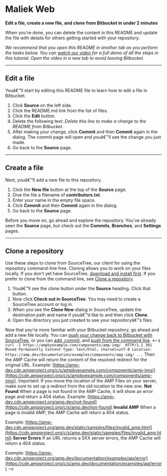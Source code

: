 
# Maliek Web


**Edit a file, create a new file, and clone from Bitbucket in under 2 minutes**

When you're done, you can delete the content in this README and update the file with details for others getting started with your repository.

*We recommend that you open this README in another tab as you perform the tasks below. You can [watch our video](https://youtu.be/0ocf7u76WSo) for a full demo of all the steps in this tutorial. Open the video in a new tab to avoid leaving Bitbucket.*

---

## Edit a file

Youâ€™ll start by editing this README file to learn how to edit a file in Bitbucket.

1. Click **Source** on the left side.
2. Click the README.md link from the list of files.
3. Click the **Edit** button.
4. Delete the following text: *Delete this line to make a change to the README from Bitbucket.*
5. After making your change, click **Commit** and then **Commit** again in the dialog. The commit page will open and youâ€™ll see the change you just made.
6. Go back to the **Source** page.

---

## Create a file

Next, youâ€™ll add a new file to this repository.

1. Click the **New file** button at the top of the **Source** page.
2. Give the file a filename of **contributors.txt**.
3. Enter your name in the empty file space.
4. Click **Commit** and then **Commit** again in the dialog.
5. Go back to the **Source** page.

Before you move on, go ahead and explore the repository. You've already seen the **Source** page, but check out the **Commits**, **Branches**, and **Settings** pages.

---

## Clone a repository

Use these steps to clone from SourceTree, our client for using the repository command-line free. Cloning allows you to work on your files locally. If you don't yet have SourceTree, [download and install first](https://www.sourcetreeapp.com/). If you prefer to clone from the command line, see [Clone a repository](https://confluence.atlassian.com/x/4whODQ).

1. Youâ€™ll see the clone button under the **Source** heading. Click that button.
2. Now click **Check out in SourceTree**. You may need to create a SourceTree account or log in.
3. When you see the **Clone New** dialog in SourceTree, update the destination path and name if youâ€™d like to and then click **Clone**.
4. Open the directory you just created to see your repositoryâ€™s files.

Now that you're more familiar with your Bitbucket repository, go ahead and add a new file locally. You can [push your change back to Bitbucket with SourceTree](https://confluence.atlassian.com/x/iqyBMg), or you can [add, commit,](https://confluence.atlassian.com/x/8QhODQ) and [push from the command line](https://confluence.atlassian.com/x/NQ0zDQ).
<--``` $ curl -I https://ampbyexample.com/components/amp-img/  HTTP/1.1 301 Moved Permanently Content-Type: text/html; charset=utf-8 Location: https://amp.dev/documentation/examples/components/amp-img/ ... ```  Then the AMP Cache will return the content of the resolved redirect for the original URL.  Example: [https://amp-dev.cdn.ampproject.org/c/s/ampbyexample.com/components/amp-img/](https://cdn.ampproject.org/c/s/ampbyexample.com/components/amp-img/).  Important: If you move the location of the AMP Files on your server, make sure to set up a redirect from the old location to the new one.  **Not Found**  When a page is not found in the AMP Cache, it will show an error page and return a 404 status.  Example: [https://amp-dev.cdn.ampproject.org/amp.dev/not-found](https://cdn.ampproject.org/c/s/amp.dev/not-found)  **Invalid AMP**  When a page is invalid AMP, the AMP Cache will return a 404 status.</p>  Example: [https://amp-dev.cdn.ampproject.org/amp.dev/static/samples/files/invalid_amp.html](https://cdn.ampproject.org/c/s/amp.dev/static/samples/files/invalid_amp.html)  **Server Errors**  If an URL returns a 5XX server errors, the AMP Cache will return a 404 status.</p>  Example: [https://amp-dev.cdn.ampproject.org/amp.dev/documentation/examples/api/error](https://cdn.ampproject.org/c/s/amp.dev/documentation/examples/api/error)  -->

